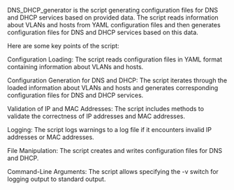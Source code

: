 DNS_DHCP_generator is the script generating configuration files for DNS and DHCP services based on provided data. The script reads information 
about VLANs and hosts from YAML configuration files and then generates configuration files for DNS and DHCP services based on this data.

Here are some key points of the script:

Configuration Loading: The script reads configuration files in YAML format containing information about VLANs and hosts.

Configuration Generation for DNS and DHCP: The script iterates through the loaded information about VLANs and hosts and generates corresponding configuration files for DNS and DHCP services.

Validation of IP and MAC Addresses: The script includes methods to validate the correctness of IP addresses and MAC addresses.

Logging: The script logs warnings to a log file if it encounters invalid IP addresses or MAC addresses.

File Manipulation: The script creates and writes configuration files for DNS and DHCP.

Command-Line Arguments: The script allows specifying the -v switch for logging output to standard output.

